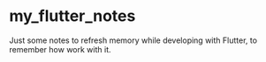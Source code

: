 # my_flutter_notes
Just some notes to refresh memory while developing with Flutter, to remember how work with it. 
